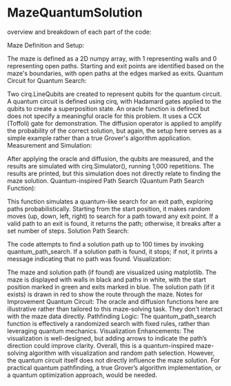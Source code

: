 # MazeQuantumSolution

overview and breakdown of each part of the code:

Maze Definition and Setup:

The maze is defined as a 2D numpy array, with 1 representing walls and 0 representing open paths.
Starting and exit points are identified based on the maze's boundaries, with open paths at the edges marked as exits.
Quantum Circuit for Quantum Search:

Two cirq.LineQubits are created to represent qubits for the quantum circuit.
A quantum circuit is defined using cirq, with Hadamard gates applied to the qubits to create a superposition state.
An oracle function is defined but does not specify a meaningful oracle for this problem. It uses a CCX (Toffoli) gate for demonstration.
The diffusion operator is applied to amplify the probability of the correct solution, but again, the setup here serves as a simple example rather than a true Grover's algorithm application.
Measurement and Simulation:

After applying the oracle and diffusion, the qubits are measured, and the results are simulated with cirq.Simulator(), running 1,000 repetitions.
The results are printed, but this simulation does not directly relate to finding the maze solution.
Quantum-inspired Path Search (Quantum Path Search Function):

This function simulates a quantum-like search for an exit path, exploring paths probabilistically.
Starting from the start position, it makes random moves (up, down, left, right) to search for a path toward any exit point.
If a valid path to an exit is found, it returns the path; otherwise, it breaks after a set number of steps.
Solution Path Search:

The code attempts to find a solution path up to 100 times by invoking quantum_path_search.
If a solution path is found, it stops; if not, it prints a message indicating that no path was found.
Visualization:

The maze and solution path (if found) are visualized using matplotlib.
The maze is displayed with walls in black and paths in white, with the start position marked in green and exits marked in blue.
The solution path (if it exists) is drawn in red to show the route through the maze.
Notes for Improvement
Quantum Circuit: The oracle and diffusion functions here are illustrative rather than tailored to this maze-solving task. They don't interact with the maze data directly.
Pathfinding Logic: The quantum_path_search function is effectively a randomized search with fixed rules, rather than leveraging quantum mechanics.
Visualization Enhancements: The visualization is well-designed, but adding arrows to indicate the path’s direction could improve clarity.
Overall, this is a quantum-inspired maze-solving algorithm with visualization and random path selection. However, the quantum circuit itself does not directly influence the maze solution. For practical quantum pathfinding, a true Grover’s algorithm implementation, or a quantum optimization approach, would be needed.
